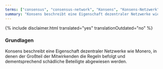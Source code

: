 ```yaml
---
terms: ["consensus", "consensus-network", "Konsens", "Konsens-Netzwerk"]
summary: "Konsens beschreibt eine Eigenschaft dezentraler Netzwerke wie Monero, in denen der Großteil der Mitwirkenden die Regeln befolgt und dementsprechend schädliche Beteiligte abgewiesen werden"
---
```


{% include disclaimer.html translated="yes" translationOutdated="no" %}
### Grundlagen

Konsens beschreibt eine Eigenschaft dezentraler Netzwerke wie Monero, in denen der Großteil der Mitwirkenden die Regeln befolgt und dementsprechend schädliche Beteiligte abgewiesen werden.
